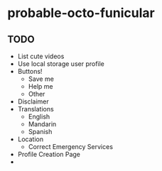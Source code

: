 # probable-octo-funicular

## TODO

- List cute videos
- Use local storage user profile
- Buttons!
  - Save me
  - Help me
  - Other
- Disclaimer
- Translations
  - English
  - Mandarin
  - Spanish
- Location
  - Correct Emergency Services
- Profile Creation Page
-